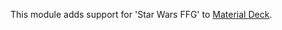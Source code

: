 This module adds support for 'Star Wars FFG' to [Material Deck](https://github.com/MaterialFoundry/MaterialDeck).